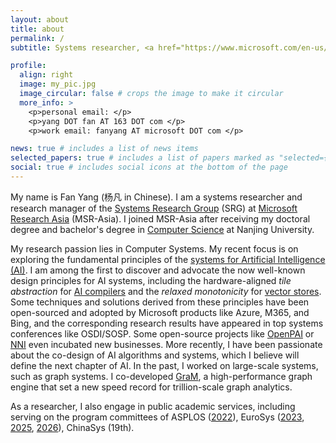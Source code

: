 ```yaml
---
layout: about
title: about
permalink: /
subtitle: Systems researcher, <a href="https://www.microsoft.com/en-us/research/people/fanyang/">Research Manager</a> of SRG@MSR-Asia

profile:
  align: right
  image: my_pic.jpg
  image_circular: false # crops the image to make it circular
  more_info: >
    <p>personal email: </p>
    <p>yang DOT fan AT 163 DOT com </p>
    <p>work email: fanyang AT microsoft DOT com </p>

news: true # includes a list of news items
selected_papers: true # includes a list of papers marked as "selected={true}"
social: true # includes social icons at the bottom of the page
---
```


My name is Fan Yang (杨凡 in Chinese). I am a systems researcher and research manager of the [Systems Research Group](https://www.microsoft.com/en-us/research/group/systems-research-group-asia/) (SRG) at [Microsoft Research Asia](https://www.microsoft.com/en-us/research/lab/microsoft-research-asia/) (MSR-Asia). I joined MSR-Asia after receiving my doctoral degree and bachelor's degree in [Computer Science](http://cs.nju.edu.cn/) at Nanjing University. 

My research passion lies in Computer Systems. My recent focus is on exploring the fundamental principles of the [systems for Artificial Intelligence (AI)](https://fanyangcs.github.io/projects/). I am among the first to discover and advocate the now well-known design principles for AI systems, including the hardware-aligned *tile abstraction* for [AI compilers](https://www.microsoft.com/en-us/research/blog/building-a-heavy-metal-quartet-of-ai-compilers/) and the *relaxed monotonicity* for [vector stores](https://www.microsoft.com/en-us/research/blog/unified-database-laying-the-foundation-for-large-language-model-vertical-applications/). Some techniques and solutions derived from these principles have been open-sourced and adopted by Microsoft products like Azure, M365, and Bing, and the corresponding research results have appeared in top systems conferences like OSDI/SOSP. Some open-source projects like [OpenPAI](https://github.com/microsoft/pai) or [NNI](https://github.com/microsoft/nni) even incubated new businesses. More recently, I have been passionate about the co-design of AI algorithms and systems, which I believe will define the next chapter of AI. In the past, I worked on large-scale systems, such as graph systems. I co-developed [GraM](https://dl.acm.org/doi/10.1145/2806777.2806849), a high-performance graph engine that set a new speed record for trillion-scale graph analytics.

As a researcher, I also engage in public academic services, including serving on the program committees of ASPLOS ([2022](https://www.asplos-conference.org/asplos2022/index.html%3Fp=44.html)), EuroSys ([2023](https://2023.eurosys.org/pc.html), [2025](https://2025.eurosys.org/pc.html), [2026](https://2026.eurosys.org/pc.html)), ChinaSys (19th). 
